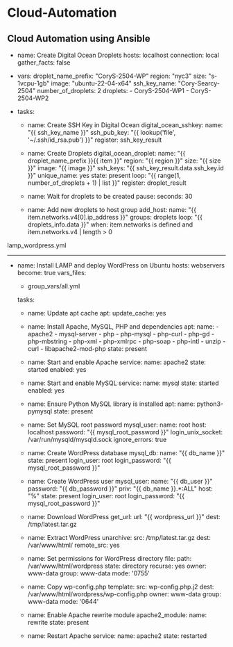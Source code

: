 # Cloud-Automation
Cloud Automation using Ansible
---
- name: Create Digital Ocean Droplets
  hosts: localhost
  connection: local
  gather_facts: false

- vars:
    droplet_name_prefix: "CoryS-2504-WP"
    region: "nyc3"
    size: "s-1vcpu-1gb"
    image: "ubuntu-22-04-x64"
    ssh_key_name: "Cory-Searcy-2504"
    number_of_droplets: 2
    droplets:
      - CoryS-2504-WP1
      - CoryS-2504-WP2

- tasks:
    - name: Create SSH Key in Digital Ocean
      digital_ocean_sshkey:
        name: "{{ ssh_key_name }}"
        ssh_pub_key: "{{ lookup('file', '~/.ssh/id_rsa.pub') }}"
      register: ssh_key_result

    - name: Create Droplets
      digital_ocean_droplet:
        name: "{{ droplet_name_prefix }}{{ item }}"
        region: "{{ region }}"
        size: "{{ size }}"
        image: "{{ image }}"
        ssh_keys: "{{ ssh_key_result.data.ssh_key.id }}"
        unique_name: yes
        state: present
      loop: "{{ range(1, number_of_droplets + 1) | list }}"
      register: droplet_result

    - name: Wait for droplets to be created
      pause:
        seconds: 30

    - name: Add new droplets to host group
      add_host:
        name: "{{ item.networks.v4[0].ip_address }}"
        groups: droplets
      loop: "{{ droplets_info.data }}"
      when: item.networks is defined and item.networks.v4 | length > 0

lamp_wordpress.yml

---
- name: Install LAMP and deploy WordPress on Ubuntu
  hosts: webservers
  become: true
  vars_files:
    - group_vars/all.yml

  tasks:
    - name: Update apt cache
      apt:
        update_cache: yes

    - name: Install Apache, MySQL, PHP and dependencies
      apt:
        name:
          - apache2
          - mysql-server
          - php
          - php-mysql
          - php-curl
          - php-gd
          - php-mbstring
          - php-xml
          - php-xmlrpc
          - php-soap
          - php-intl
          - unzip
          - curl
          - libapache2-mod-php
        state: present

    - name: Start and enable Apache
      service:
        name: apache2
        state: started
        enabled: yes

    - name: Start and enable MySQL
      service:
        name: mysql
        state: started
        enabled: yes

    - name: Ensure Python MySQL library is installed
      apt:
        name: python3-pymysql
        state: present

    - name: Set MySQL root password
      mysql_user:
        name: root
        host: localhost
        password: "{{ mysql_root_password }}"
        login_unix_socket: /var/run/mysqld/mysqld.sock
      ignore_errors: true

    - name: Create WordPress database
      mysql_db:
        name: "{{ db_name }}"
        state: present
        login_user: root
        login_password: "{{ mysql_root_password }}"


    - name: Create WordPress user
      mysql_user:
        name: "{{ db_user }}"
        password: "{{ db_password }}"
        priv: "{{ db_name }}.*:ALL"
        host: "%"
        state: present
        login_user: root
        login_password: "{{ mysql_root_password }}"

    - name: Download WordPress
      get_url:
        url: "{{ wordpress_url }}"
        dest: /tmp/latest.tar.gz

    - name: Extract WordPress
      unarchive:
        src: /tmp/latest.tar.gz
        dest: /var/www/html/
        remote_src: yes

    - name: Set permissions for WordPress directory
      file:
        path: /var/www/html/wordpress
        state: directory
        recurse: yes
        owner: www-data
        group: www-data
        mode: '0755'

    - name: Copy wp-config.php
      template:
        src: wp-config.php.j2
        dest: /var/www/html/wordpress/wp-config.php
        owner: www-data
        group: www-data
        mode: '0644'

    - name: Enable Apache rewrite module
      apache2_module:
        name: rewrite
        state: present

    - name: Restart Apache
      service:
        name: apache2
        state: restarted

